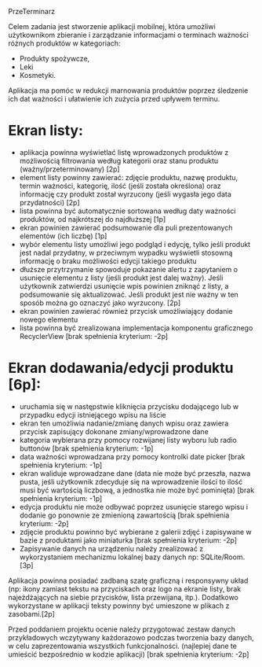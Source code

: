 PrzeTerminarz

Celem zadania jest stworzenie aplikacji mobilnej, która umożliwi użytkownikom zbieranie i 
zarządzanie informacjami o terminach ważności różnych produktów w kategoriach: 
- Produkty spożywcze, 
- Leki
- Kosmetyki. 

Aplikacja ma pomóc w redukcji marnowania produktów poprzez śledzenie ich dat ważności i ułatwienie ich zużycia przed upływem terminu.

# Ekran listy:

- aplikacja powinna wyświetlać listę wprowadzonych produktów z możliwością filtrowania według kategorii oraz stanu produktu (ważny/przeterminowany) [2p]
- element listy powinny zawierać: zdjęcie produktu, nazwę produktu, termin ważności, kategorię, ilość (jeśli została określona) oraz informację czy produkt został wyrzucony (jeśli wygasła jego data przydatności) [2p]
- lista powinna być automatycznie sortowana według daty ważności produktów, od najkrótszej do najdłuższej [1p]
- ekran powinien zawierać podsumowanie dla puli prezentowanych elementów (ich liczbę) [1p]
- wybór elementu listy umożliwi jego podgląd i edycję, tylko jeśli produkt jest nadal przydatny, w przeciwnym wypadku wyświetli stosowną informację o braku możliwości edycji takiego produktu 
- dłuższe przytrzymanie spowoduje pokazanie alertu z zapytaniem o usunięcie elementu z listy (jeśli produkt jest dalej ważny). Jeśli użytkownik zatwierdzi usunięcie wpis powinien zniknąć z listy, a podsumowanie się aktualizować. Jeśli produkt jest nie ważny w ten sposób można go oznaczyć jako wyrzucony. [2p]
- ekran powinien zawierać również przycisk umożliwiający dodanie nowego elementu
- lista powinna być zrealizowana implementacja komponentu graficznego RecyclerView [brak spełnienia kryterium: -2p]

# Ekran dodawania/edycji produktu [6p]:

- uruchamia się w następstwie kliknięcia przycisku dodającego lub w przypadku edycji istniejącego wpisu na liście
- ekran ten umożliwia nadanie/zmianę danych wpisu oraz zawiera  przycisk zapisujący dokonane zmiany/wprowadzone dane 
- kategoria wybierana przy pomocy rozwijanej listy wyboru lub radio buttonów [brak spełnienia kryterium: -1p]
- data ważności wprowadzana przy pomocy kontrolki date picker [brak spełnienia kryterium: -1p]
- ekran waliduje wprowadzane dane (data nie może być przeszła, nazwa pusta, jeśli użytkownik zdecyduje się na wprowadzenie ilości to ilość musi być wartością liczbową, a jednostka nie może być pominięta) [brak spełnienia kryterium: -1p]
- edycja produktu nie może odbywać poprzez usunięcie starego wpisu i dodanie go ponownie ze zmienioną zawartością [brak spełnienia kryterium: -2p]
- zdjęcie produktu powinno być wybierane z galerii zdjęć i zapisywane w bazie z produktami jako miniaturka [brak spełnienia kryterium: -2p]
- Zapisywanie danych na urządzeniu należy zrealizować z wykorzystaniem mechanizmu lokalnej bazy danych np: SQLite/Room. [3p]

Aplikacja powinna posiadać zadbaną szatę graficzną i responsywny układ (np: ikony zamiast tekstu na przyciskach oraz logo na ekranie listy, brak najeżdżających na siebie przycisków, lista przewijana, itp.). Dodatkowo wykorzystane w aplikacji teksty powinny być umieszone w plikach z zasobami.[2p]

Przed poddaniem projektu ocenie należy przygotować zestaw danych przykładowych wczytywany każdorazowo podczas tworzenia bazy danych, w celu zaprezentowania wszystkich funkcjonalności. (najlepiej dane te umieścić bezpośrednio w kodzie aplikacji) [brak spełnienia kryterium: -2p]
